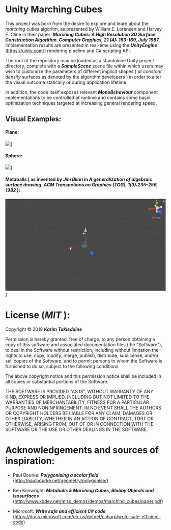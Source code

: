 # Unity Marching Cubes

This project was born from the desire to explore and learn about the _marching cubes_ algoritm, as presented by William E. Lorensen and Harvey E. Cline in their paper: _**Marching Cubes: A High Resolution 3D Surface Construction Algorithm. Computer Graphics, 21 (4): 163-169, July 1987**_. Implementation results are presented in real-time using the _**UnityEngine**_ (https://unity.com/) rendering pipeline and C# scripting API.

The root of the repository may be loaded as a standalone Unity project directory, complete with a _**SampleScene**_ scene file within which users may wish to customize the parameters of different implicit shapes ( or *constant density* surfaces as denoted by the algorithm developers ) in order to alter the visual outcome statically or during application lifetime.

In addition, the code itself exposes relevant __*MonoBehaviour*__ component implementations to be controlled at runtime and contains some basic optimization techniques targeted at increasing general rendering speed.

## Visual Examples:

#### Plane:

![](demo_plane.gif)]

#### Sphere:

![](demo_sphere.gif)]

#### Metaballs ( as invented by *Jim Blinn* in __*A generalization of algebraic surface drawing. ACM Transactions on Graphics (TOG), 1(3):235–256, 1982*__ ):

![](demo_metaballs.gif)]

# License (__*MIT*__ ):

Copyright © 2019 _**Karim Takieddine**_

Permission is hereby granted, free of charge, to any person obtaining a copy of this software and associated documentation files (the "Software"), to deal in the Software without restriction, including without limitation the rights to use, copy, modify, merge, publish, distribute, sublicense, and/or sell copies of the Software, and to permit persons to whom the Software is furnished to do so, subject to the following conditions:

The above copyright notice and this permission notice shall be included in all copies or substantial portions of the Software.

THE SOFTWARE IS PROVIDED "AS IS", WITHOUT WARRANTY OF ANY KIND, EXPRESS OR IMPLIED, INCLUDING BUT NOT LIMITED TO THE WARRANTIES OF MERCHANTABILITY, FITNESS FOR A PARTICULAR PURPOSE AND NONINFRINGEMENT. IN NO EVENT SHALL THE AUTHORS OR COPYRIGHT HOLDERS BE LIABLE FOR ANY CLAIM, DAMAGES OR OTHER LIABILITY, WHETHER IN AN ACTION OF CONTRACT, TORT OR OTHERWISE, ARISING FROM, OUT OF OR IN CONNECTION WITH THE SOFTWARE OR THE USE OR OTHER DEALINGS IN THE SOFTWARE.

# Acknowledgements and sources of inspiration:

 - Paul Bourke: __*Polygonising a scalar field*__ (http://paulbourke.net/geometry/polygonise/)

 - Ben Kenwright: __*Metaballs & Marching Cubes, Blobby Objects and Isosurfaces*__ (http://www.xbdev.net/misc_demos/demos/marching_cubes/paper.pdf)

 - Microsoft: __*Write safe and efficient C# code*__ (https://docs.microsoft.com/en-us/dotnet/csharp/write-safe-efficient-code)